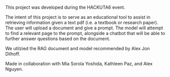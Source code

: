 This project was developed during the HACKUTA6 event.

The intent of this project is to serve as an educational tool to assist in retrieving information given a text pdf (i.e. a textbook or research paper). The user will upload a document and give a prompt. The model will attempt to find a relevant page to the prompt, alongside a chatbot that will be able to further answer questions based on the document.

We utilzied the RAG document and model recommended by Alex Jon Dilhoff.

Made in collaboration with Mia Sorola Yoshida, Kathleen Paz, and Alex Nguyen.
